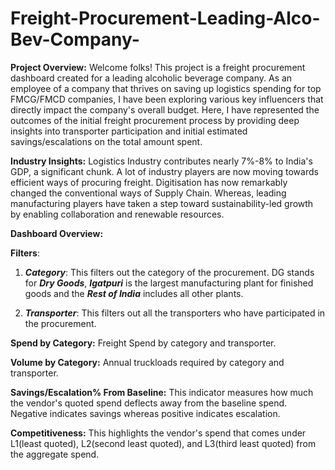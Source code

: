 # Freight-Procurement-Leading-Alco-Bev-Company-

**Project Overview:**
Welcome folks! 
This project is a freight procurement dashboard created for a leading alcoholic beverage company. As an employee of a company that thrives on saving up logistics spending for top FMCG/FMCD companies, I have been exploring various key influencers that directly impact the company's overall budget. Here, I have represented the outcomes of the initial freight procurement process by providing deep insights into transporter participation and initial estimated savings/escalations on the total amount spent. 

**Industry Insights:**
Logistics Industry contributes nearly 7%-8% to India's GDP, a significant chunk. A lot of industry players are now moving towards efficient ways of procuring freight. Digitisation has now remarkably changed the conventional ways of Supply Chain. Whereas, leading manufacturing players have taken a step toward sustainability-led growth by enabling collaboration and renewable resources. 

**Dashboard Overview:**

**Filters**:
  1. **_Category_**: This filters out the category of the procurement. DG stands for _**Dry Goods**_, **_Igatpuri_** is the largest manufacturing plant for finished goods and the _**Rest of India**_ includes all other plants.
     
  2. **_Transporter_**: This filters out all the transporters who have participated in the procurement.
  

**Spend by Category:**
Freight Spend by category and transporter.

**Volume by Category:**
Annual truckloads required by category and transporter.

**Savings/Escalation% From Baseline:**
This indicator measures how much the vendor's quoted spend deflects away from the baseline spend. Negative indicates savings whereas positive indicates escalation.

**Competitiveness:**
This highlights the vendor's spend that comes under L1(least quoted), L2(second least quoted), and L3(third least quoted) from the aggregate spend.






